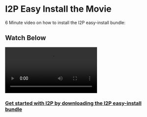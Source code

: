 I2P Easy Install the Movie
==========================

6 Minute video on how to install the I2P easy-install bundle:

Watch Below
-----------

<video>
    <source src="easyinstall.webm" type="video/mp4">
</video>

### [Get started with I2P by downloading the I2P easy-install bundle](https://geti2p.net/en/download/easyinstall)
